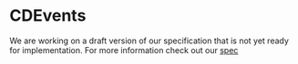 # CDEvents

We are working on a draft version of our specification that is not yet ready for implementation. For more information check out our [spec](./spec.md)
